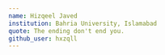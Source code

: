 ```yaml
---
name: Hizqeel Javed
institution: Bahria University, Islamabad
quote: The ending don't end you.
github_user: hxzqll
---
```

